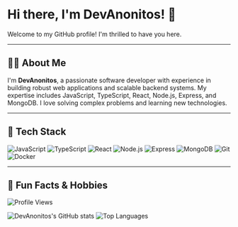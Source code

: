 
# Hi there, I'm DevAnonitos! 👋

Welcome to my GitHub profile! I'm thrilled to have you here.

---

## 👨‍💻 About Me

I'm **DevAnonitos**, a passionate software developer with experience in building robust web applications and scalable backend systems. My expertise includes JavaScript, TypeScript, React, Node.js, Express, and MongoDB. I love solving complex problems and learning new technologies.

---

## 🚀 Tech Stack

<p align="left">
  <img src="https://img.shields.io/badge/JavaScript-F7DF1E?style=for-the-badge&logo=javascript&logoColor=black" alt="JavaScript"/>
  <img src="https://img.shields.io/badge/TypeScript-3178C6?style=for-the-badge&logo=typescript&logoColor=white" alt="TypeScript"/>
  <img src="https://img.shields.io/badge/React-20232A?style=for-the-badge&logo=react&logoColor=61DAFB" alt="React"/>
  <img src="https://img.shields.io/badge/Node.js-339933?style=for-the-badge&logo=nodedotjs&logoColor=white" alt="Node.js"/>
  <img src="https://img.shields.io/badge/Express-000000?style=for-the-badge&logo=express&logoColor=white" alt="Express"/>
  <img src="https://img.shields.io/badge/MongoDB-47A248?style=for-the-badge&logo=mongodb&logoColor=white" alt="MongoDB"/>
  <img src="https://img.shields.io/badge/Git-F05032?style=for-the-badge&logo=git&logoColor=white" alt="Git"/>
  <img src="https://img.shields.io/badge/Docker-2496ED?style=for-the-badge&logo=docker&logoColor=white" alt="Docker"/>
</p>

---

## 🎉 Fun Facts & Hobbies

<p align="left">
  <img src="https://komarev.com/ghpvc/?username=DevAnonitos&label=Profile%20views&color=0e75b6&style=flat" alt="Profile Views"/>
</p>

<p align="left">
  <img src="https://github-readme-stats.vercel.app/api?username=DevAnonitos&show_icons=true&theme=radical" alt="DevAnonitos's GitHub stats"/>
  <img src="https://github-readme-stats.vercel.app/api/top-langs/?username=DevAnonitos&layout=compact&theme=radical" alt="Top Languages"/>
</p>


